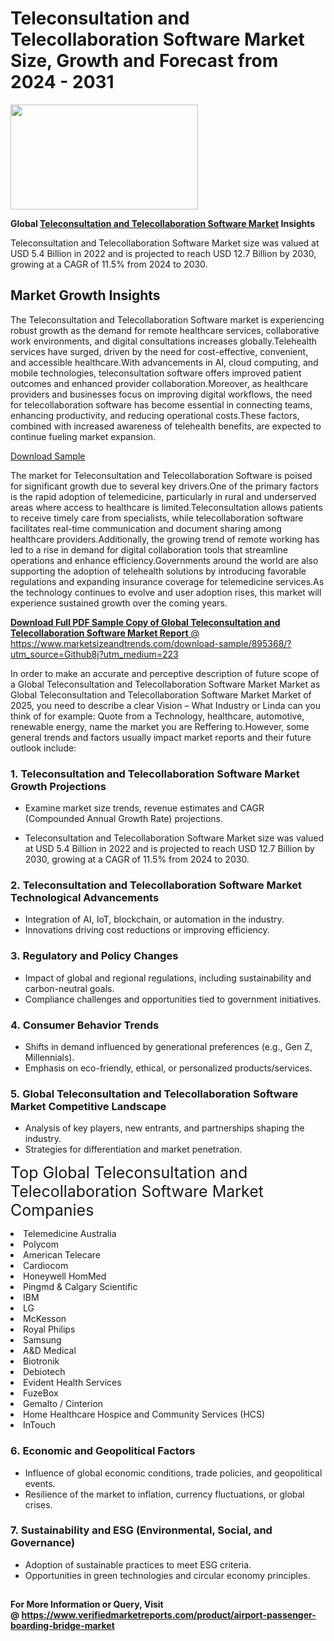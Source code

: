 <H1>Teleconsultation and Telecollaboration Software Market Size, Growth and Forecast from 2024 - 2031</H1><img class="aligncenter size-medium wp-image-584254" src="https://thirdeyenews.in/wp-content/uploads/2024/09/Global-Market-Research-300x168.jpeg" alt="" width="300" height="168" /><p><strong>Global&nbsp;<a href="https://www.marketsizeandtrends.com/download-sample/895368/?utm_source=Github8j?utm_medium=223">Teleconsultation and Telecollaboration Software Market</a> Insights</strong></p><p>Teleconsultation and Telecollaboration Software Market size was valued at USD 5.4 Billion in 2022 and is projected to reach USD 12.7 Billion by 2030, growing at a CAGR of 11.5% from 2024 to 2030.</p><p><h2>Market Growth Insights</h2> <p>The Teleconsultation and Telecollaboration Software market is experiencing robust growth as the demand for remote healthcare services, collaborative work environments, and digital consultations increases globally.Telehealth services have surged, driven by the need for cost-effective, convenient, and accessible healthcare.With advancements in AI, cloud computing, and mobile technologies, teleconsultation software offers improved patient outcomes and enhanced provider collaboration.Moreover, as healthcare providers and businesses focus on improving digital workflows, the need for telecollaboration software has become essential in connecting teams, enhancing productivity, and reducing operational costs.These factors, combined with increased awareness of telehealth benefits, are expected to continue fueling market expansion.</p> <p><a href="#">Download Sample</a></p> <p>The market for Teleconsultation and Telecollaboration Software is poised for significant growth due to several key drivers.One of the primary factors is the rapid adoption of telemedicine, particularly in rural and underserved areas where access to healthcare is limited.Teleconsultation allows patients to receive timely care from specialists, while telecollaboration software facilitates real-time communication and document sharing among healthcare providers.Additionally, the growing trend of remote working has led to a rise in demand for digital collaboration tools that streamline operations and enhance efficiency.Governments around the world are also supporting the adoption of telehealth solutions by introducing favorable regulations and expanding insurance coverage for telemedicine services.As the technology continues to evolve and user adoption rises, this market will experience sustained growth over the coming years.</p> <p><a href="#"></p><p><span class=""><strong>Download Full PDF Sample Copy of Global Teleconsultation and Telecollaboration Software Market Report</strong> @ <a href="https://www.marketsizeandtrends.com/download-sample/895368/?utm_source=Github8j?utm_medium=223" target="_blank">https://www.marketsizeandtrends.com/download-sample/895368/?utm_source=Github8j?utm_medium=223</a></span></p><p>In order to make an accurate and perceptive description of future scope of a Global&nbsp;Teleconsultation and Telecollaboration Software Market Market as Global&nbsp;Teleconsultation and Telecollaboration Software Market Market of 2025, you need to describe a clear Vision &ndash; What Industry or Linda can you think of for example: Quote from a Technology, healthcare, automotive, renewable energy, name the market you are Reffering to.However, some general trends and factors usually impact market reports and their future outlook include:</p><h3>1.&nbsp;<strong>Teleconsultation and Telecollaboration Software Market Growth Projections</strong></h3><ul><li>Examine market size trends, revenue estimates and CAGR (Compounded Annual Growth Rate) projections.</li><li><p>Teleconsultation and Telecollaboration Software Market size was valued at USD 5.4 Billion in 2022 and is projected to reach USD 12.7 Billion by 2030, growing at a CAGR of 11.5% from 2024 to 2030.</p></li></ul><h3>2.&nbsp;<strong>Teleconsultation and Telecollaboration Software Market Technological Advancements</strong></h3><ul><li>Integration of AI, IoT, blockchain, or automation in the industry.</li><li>Innovations driving cost reductions or improving efficiency.</li></ul><h3>3.&nbsp;<strong>Regulatory and Policy Changes</strong></h3><ul><li>Impact of global and regional regulations, including sustainability and carbon-neutral goals.</li><li>Compliance challenges and opportunities tied to government initiatives.</li></ul><h3>4.&nbsp;<strong>Consumer Behavior Trends</strong></h3><ul><li>Shifts in demand influenced by generational preferences (e.g., Gen Z, Millennials).</li><li>Emphasis on eco-friendly, ethical, or personalized products/services.</li></ul><h3>5.&nbsp;<strong>Global Teleconsultation and Telecollaboration Software Market Competitive Landscape</strong></h3><ul><li>Analysis of key players, new entrants, and partnerships shaping the industry.</li><li>Strategies for differentiation and market penetration.</li></ul><p data-pm-slice="1 1 []"><span style="color: inherit; font-family: inherit; font-size: 25px;">Top Global Teleconsultation and Telecollaboration Software Market Companies</span></p><div class="" data-test-id=""><p><li>Telemedicine Australia</li><li> Polycom</li><li> American Telecare</li><li> Cardiocom</li><li> Honeywell HomMed</li><li> Pingmd & Calgary Scientific</li><li> IBM</li><li> LG</li><li> McKesson</li><li> Royal Philips</li><li> Samsung</li><li> A&D Medical</li><li> Biotronik</li><li> Debiotech</li><li> Evident Health Services</li><li> FuzeBox</li><li> Gemalto / Cinterion</li><li> Home Healthcare Hospice and Community Services (HCS)</li><li> InTouch</li></p></div><h3>6.&nbsp;<strong>Economic and Geopolitical Factors</strong></h3><ul><li>Influence of global economic conditions, trade policies, and geopolitical events.</li><li>Resilience of the market to inflation, currency fluctuations, or global crises.</li></ul><h3>7.&nbsp;<strong>Sustainability and ESG (Environmental, Social, and Governance)</strong></h3><ul><li>Adoption of sustainable practices to meet ESG criteria.</li><li>Opportunities in green technologies and circular economy principles.</li></ul><h2><strong style="font-size: 14px;">For More Information or Query, Visit @&nbsp;</strong><a style="background-color: #ffffff; font-size: 14px;" href="https://www.marketsizeandtrends.com/report/teleconsultation-and-telecollaboration-software-market-/" target="_blank">https://www.verifiedmarketreports.com/product/airport-passenger-boarding-bridge-market</a></h2>